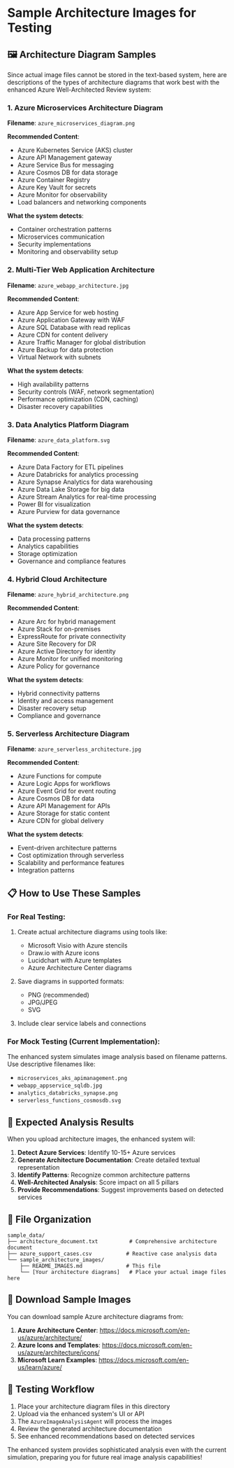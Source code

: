 # Sample Architecture Images for Testing

## 🖼️ Architecture Diagram Samples

Since actual image files cannot be stored in the text-based system, here are descriptions of the types of architecture diagrams that work best with the enhanced Azure Well-Architected Review system:

### **1. Azure Microservices Architecture Diagram**
**Filename**: `azure_microservices_diagram.png`

**Recommended Content**:
- Azure Kubernetes Service (AKS) cluster
- Azure API Management gateway
- Azure Service Bus for messaging
- Azure Cosmos DB for data storage
- Azure Container Registry
- Azure Key Vault for secrets
- Azure Monitor for observability
- Load balancers and networking components

**What the system detects**:
- Container orchestration patterns
- Microservices communication
- Security implementations
- Monitoring and observability setup

### **2. Multi-Tier Web Application Architecture**
**Filename**: `azure_webapp_architecture.jpg`

**Recommended Content**:
- Azure App Service for web hosting
- Azure Application Gateway with WAF
- Azure SQL Database with read replicas
- Azure CDN for content delivery
- Azure Traffic Manager for global distribution
- Azure Backup for data protection
- Virtual Network with subnets

**What the system detects**:
- High availability patterns
- Security controls (WAF, network segmentation)
- Performance optimization (CDN, caching)
- Disaster recovery capabilities

### **3. Data Analytics Platform Diagram**
**Filename**: `azure_data_platform.svg`

**Recommended Content**:
- Azure Data Factory for ETL pipelines
- Azure Databricks for analytics processing
- Azure Synapse Analytics for data warehousing
- Azure Data Lake Storage for big data
- Azure Stream Analytics for real-time processing
- Power BI for visualization
- Azure Purview for data governance

**What the system detects**:
- Data processing patterns
- Analytics capabilities
- Storage optimization
- Governance and compliance features

### **4. Hybrid Cloud Architecture**
**Filename**: `azure_hybrid_architecture.png`

**Recommended Content**:
- Azure Arc for hybrid management
- Azure Stack for on-premises
- ExpressRoute for private connectivity
- Azure Site Recovery for DR
- Azure Active Directory for identity
- Azure Monitor for unified monitoring
- Azure Policy for governance

**What the system detects**:
- Hybrid connectivity patterns
- Identity and access management
- Disaster recovery setup
- Compliance and governance

### **5. Serverless Architecture Diagram**
**Filename**: `azure_serverless_architecture.jpg`

**Recommended Content**:
- Azure Functions for compute
- Azure Logic Apps for workflows
- Azure Event Grid for event routing
- Azure Cosmos DB for data
- Azure API Management for APIs
- Azure Storage for static content
- Azure CDN for global delivery

**What the system detects**:
- Event-driven architecture patterns
- Cost optimization through serverless
- Scalability and performance features
- Integration patterns

## 📋 **How to Use These Samples**

### **For Real Testing**:
1. Create actual architecture diagrams using tools like:
   - Microsoft Visio with Azure stencils
   - Draw.io with Azure icons
   - Lucidchart with Azure templates  
   - Azure Architecture Center diagrams

2. Save diagrams in supported formats:
   - PNG (recommended)
   - JPG/JPEG
   - SVG

3. Include clear service labels and connections

### **For Mock Testing** (Current Implementation):
The enhanced system simulates image analysis based on filename patterns. Use descriptive filenames like:
- `microservices_aks_apimanagement.png`
- `webapp_appservice_sqldb.jpg`
- `analytics_databricks_synapse.png`
- `serverless_functions_cosmosdb.svg`

## 🎯 **Expected Analysis Results**

When you upload architecture images, the enhanced system will:

1. **Detect Azure Services**: Identify 10-15+ Azure services
2. **Generate Architecture Documentation**: Create detailed textual representation
3. **Identify Patterns**: Recognize common architecture patterns
4. **Well-Architected Analysis**: Score impact on all 5 pillars
5. **Provide Recommendations**: Suggest improvements based on detected services

## 📁 **File Organization**

```
sample_data/
├── architecture_document.txt          # Comprehensive architecture document
├── azure_support_cases.csv           # Reactive case analysis data
└── sample_architecture_images/
    ├── README_IMAGES.md              # This file
    └── [Your architecture diagrams]   # Place your actual image files here
```

## 🔗 **Download Sample Images**

You can download sample Azure architecture diagrams from:

1. **Azure Architecture Center**: https://docs.microsoft.com/en-us/azure/architecture/
2. **Azure Icons and Templates**: https://docs.microsoft.com/en-us/azure/architecture/icons/
3. **Microsoft Learn Examples**: https://docs.microsoft.com/en-us/learn/azure/

## 🧪 **Testing Workflow**

1. Place your architecture diagram files in this directory
2. Upload via the enhanced system's UI or API
3. The `AzureImageAnalysisAgent` will process the images
4. Review the generated architecture documentation
5. See enhanced recommendations based on detected services

The enhanced system provides sophisticated analysis even with the current simulation, preparing you for future real image analysis capabilities!